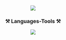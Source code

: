 <h1 align="center">
    <img src="https://readme-typing-svg.herokuapp.com/?font=Righteous&size=35&center=true&vCenter=true&width=500&height=70&duration=4000&lines=Hey+There!+👋;+I'm+Pierre-Anri!;" />
</h1>
 
<b><h3 align="center">⚒️ Languages-Tools ⚒️</h3></b>

<div align="center">
    <img src="https://skillicons.dev/icons?i=python,html,css,js,nodejs,mongodb,mysql,vscode,git,github&perline=5" />
</div>
